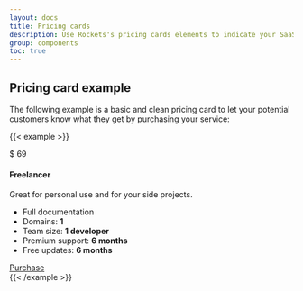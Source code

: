 ```yaml
---
layout: docs
title: Pricing cards
description: Use Rockets's pricing cards elements to indicate your SaaS business pricing model
group: components
toc: true
---
```


## Pricing card example

The following example is a basic and clean pricing card to let your potential customers know what they get by purchasing your service:

{{< example >}}
<div class="row">
    <div class="col-8">
        <div class="card shadow-soft mb-5 mb-lg-6 px-2">
            <div class="card-header border-light p-4">
                <!-- Price -->
                <div class="d-flex mb-3">
                    <span class="h5 mb-0">$</span>
                    <span class="price display-2 mb-0" data-annual="69" data-monthly="69">69</span>
                </div>
                <h4 class="mb-3 text-black">Freelancer</h4>
                <p class="font-weight-normal mb-0">Great for personal use and for your side projects.</p>
            </div>
            <div class="card-body pt-5">
                <ul class="list-group simple-list">
                    <li class="list-group-item font-weight-normal"><span class="icon-success"><i class="fas fa-check"></i></span>Full documentation</li>
                    <li class="list-group-item font-weight-normal"><span class="icon-success"><i class="fas fa-check"></i></span>Domains: <strong>1</strong></li>
                    <li class="list-group-item font-weight-normal"><span class="icon-success"><i class="fas fa-check"></i></span>Team size: <strong>1 developer</strong></li>
                    <li class="list-group-item font-weight-normal"><span class="icon-success"><i class="fas fa-check"></i></span>Premium support: <strong>6 months</strong></li>
                    <li class="list-group-item font-weight-normal"><span class="icon-success"><i class="fas fa-check"></i></span>Free updates: <strong>6 months</strong></li>
                </ul> 
            </div>
            <div class="card-footer px-4 pb-4">
                <!-- Button -->
                <a href="./sign-up.html" target="_blank" class="btn btn-block btn-outline-gray animate-up-2">
                    Purchase <span class="icon icon-xs ml-3"><i class="fas fa-arrow-right"></i></span>
                </a>
            </div>
        </div>
    </div>
</div>
{{< /example >}}


